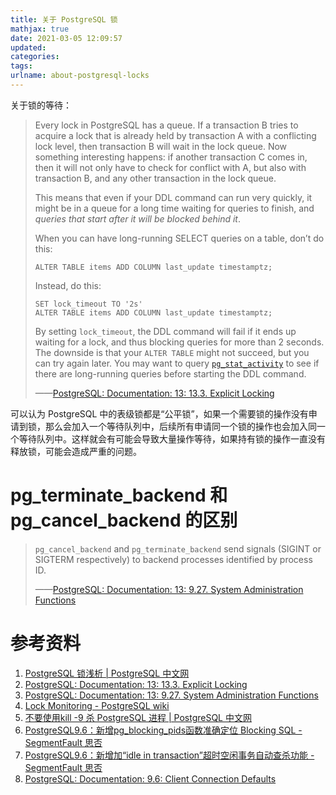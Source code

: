 ```yaml
---
title: 关于 PostgreSQL 锁
mathjax: true
date: 2021-03-05 12:09:57
updated:
categories:
tags:
urlname: about-postgresql-locks
---
```




<!-- more -->



关于锁的等待：

> Every lock in PostgreSQL has a queue. If a transaction B tries to acquire a lock that is already held by transaction A with a conflicting lock level, then transaction B will wait in the lock queue. Now something interesting happens: if another transaction C comes in, then it will not only have to check for conflict with A, but also with transaction B, and any other transaction in the lock queue.
>
> This means that even if your DDL command can run very quickly, it might be in a queue for a long time waiting for queries to finish, and *queries that start after it will be blocked behind it*.
>
> When you can have long-running SELECT queries on a table, don’t do this:
>
> ```
> ALTER TABLE items ADD COLUMN last_update timestamptz;
> ```
>
> Instead, do this:
>
> ```
> SET lock_timeout TO '2s'
> ALTER TABLE items ADD COLUMN last_update timestamptz;
> ```
>
> By setting `lock_timeout`, the DDL command will fail if it ends up waiting for a lock, and thus blocking queries for more than 2 seconds. The downside is that your `ALTER TABLE` might not succeed, but you can try again later. You may want to query [`pg_stat_activity`](https://www.postgresql.org/docs/current/static/monitoring-stats.html#PG-STAT-ACTIVITY-VIEW) to see if there are long-running queries before starting the DDL command.
>
> ——[PostgreSQL: Documentation: 13: 13.3. Explicit Locking](https://www.postgresql.org/docs/13/explicit-locking.html)

可以认为 PostgreSQL 中的表级锁都是“公平锁”，如果一个需要锁的操作没有申请到锁，那么会加入一个等待队列中，后续所有申请同一个锁的操作也会加入同一个等待队列中。这样就会有可能会导致大量操作等待，如果持有锁的操作一直没有释放锁，可能会造成严重的问题。



# pg_terminate_backend 和 pg_cancel_backend 的区别

> `pg_cancel_backend` and `pg_terminate_backend` send signals (SIGINT or SIGTERM respectively) to backend processes identified by process ID.
>
> ——[PostgreSQL: Documentation: 13: 9.27. System Administration Functions](https://www.postgresql.org/docs/current/functions-admin.html)







# 参考资料

1. [PostgreSQL 锁浅析 | PostgreSQL 中文网](https://postgres.fun/20100921154343.html)
2. [PostgreSQL: Documentation: 13: 13.3. Explicit Locking](https://www.postgresql.org/docs/13/explicit-locking.html)
3. [PostgreSQL: Documentation: 13: 9.27. System Administration Functions](https://www.postgresql.org/docs/current/functions-admin.html)
4. [Lock Monitoring - PostgreSQL wiki](https://wiki.postgresql.org/wiki/Lock_Monitoring)
5. [不要使用kill -9 杀 PostgreSQL 进程 | PostgreSQL 中文网](https://postgres.fun/20101008174858.html)
6. [PostgreSQL9.6：新增pg_blocking_pids函数准确定位 Blocking SQL - SegmentFault 思否](https://segmentfault.com/a/1190000007397817) 
7. [PostgreSQL9.6：新增加“idle in transaction”超时空闲事务自动查杀功能 - SegmentFault 思否](https://segmentfault.com/a/1190000007397841)
8. [PostgreSQL: Documentation: 9.6: Client Connection Defaults](https://www.postgresql.org/docs/9.6/runtime-config-client.html)
